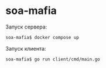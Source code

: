# soa-mafia

Запуск сервера:

```bash
soa-mafia$ docker compose up
```

Запуск клиента:

```bash
soa-mafia$ go run client/cmd/main.go
```
